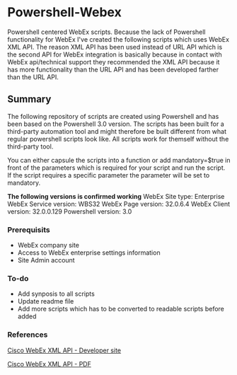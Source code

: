 # Powershell-Webex
Powershell centered WebEx scripts. Because the lack of Powershell functionality for WebEx I've created the following scripts which uses WebEx XML API. The reason XML API has been used instead of URL API which is the second API for WebEx integration is basically because in contact with WebEx api/technical support they recommended the XML API because it has more functionality than the URL API and has been developed farther than the URL API.

## Summary
The following repository of scripts are created using Powershell and has been based on the Powershell 3.0 version. The scripts has been built for a third-party automation tool and might therefore be built different from what regular powershell scripts look like. All scripts work for themself without the third-party tool. 

You can either capsule the scripts into a function or add mandatory=$true in front of the parameters which is required for your script and run the script. If the script requires a specific parameter the parameter will be set to mandatory. 

__The following versions is confirmed working__
WebEx Site type: Enterprise
WebEx Service version: WBS32
WebEx Page version: 32.0.6.4
WebEx Client version: 32.0.0.129
Powershell version: 3.0

### Prerequisits
* WebEx company site
* Access to WebEx enterprise settings information
* Site Admin account

### To-do
* Add synposis to all scripts
* Update readme file
* Add more scripts which has to be converted to readable scripts before added

### References

[Cisco WebEx XML API - Developer site](https://developer.cisco.com/media/webex-xml-api/Preface.html "XML API")

[Cisco WebEx XML API - PDF](https://developer.cisco.com/fileMedia/download/1d70807a-6431-4a80-b13a-aa8faa4575b7 "XML API PDF")
